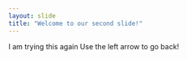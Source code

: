 ```yaml
---
layout: slide
title: "Welcome to our second slide!"
---
```

I am trying this again
Use the left arrow to go back!
